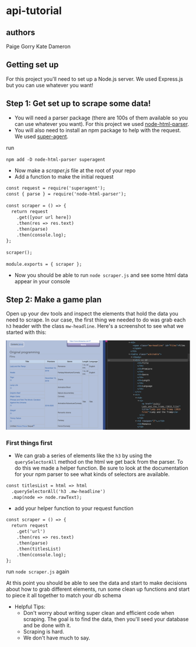# api-tutorial

## authors

Paige Gorry
Kate Dameron

## Getting set up

For this project you'll need to set up a Node.js server. We used Express.js but you can use whatever you want!

<!-- [insert links to setting up a node server with express] -->

## Step 1: Get set up to scrape some data!

- You will need a parser package (there are 100s of them available so you can use whatever you want). For this project we used [node-html-parser](https://www.npmjs.com/package/node-html-parser).
- You will also need to install an npm package to help with the request. We used [super-agent](https://www.npmjs.com/package/superagent).

run

`npm add -D node-html-parser superagent`

- Now make a _scraper.js_ file at the root of your repo
- Add a function to make the initial request

```
const request = require('superagent');
const { parse } = require('node-html-parser');

const scraper = () => {
  return request
    .get([your url here])
    .then(res => res.text)
    .then(parse)
    .then(console.log);
};

scraper();

module.exports = { scraper };
```

- Now you should be able to run `node scraper.js` and see some html data appear in your console

## Step 2: Make a game plan

Open up your dev tools and inspect the elements that hold the data you need to scrape. In our case, the first thing we needed to do was grab each `h3` header with the class `mw-headline`. Here's a screenshot to see what we started with this:

![Game Plan](game_plan.png)

### First things first

- We can grab a series of elements like the `h3` by using the `querySelectorAll` method on the html we get back from the parser. To do this we made a helper function. Be sure to look at the documentation for your npm parser to see what kinds of selectors are available.

```
const titlesList = html => html
  .querySelectorAll('h3 .mw-headline')
  .map(node => node.rawText);
```

- add your helper function to your request function

```
const scraper = () => {
  return request
    .get('url')
    .then(res => res.text)
    .then(parse)
    .then(titlesList)
    .then(console.log);
};
```

run `node scraper.js` again

At this point you should be able to see the data and start to make decisions about how to grab different elements, run some clean up functions and start to piece it all together to match your db schema

- Helpful Tips:
  * Don't worry about writing super clean and efficient code when scraping. The goal is to find the data, then you'll seed your database and be done with it. 
  * Scraping is hard.
  * We don't have much to say.
  
